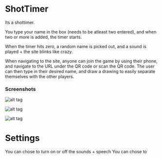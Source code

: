 # ShotTimer


Its a shottimer.

You type your name in the box (needs to be atleast two entered), and when two or more is added, the timer starts.

When the timer hits zero, a random name is picked out, and a sound is played + the site blinks like crazy.

When navigating to the site, anyone can join the game by using their phone, and navigate to the URL under the QR code or scan the QR code. The user can then type in their desired name, and draw a drawing to easily separate themselves with the other players.

### Screenshots

![alt tag](https://puu.sh/C4TaC/e0e23a937c.png)

![alt tag](https://puu.sh/w9S2v/eb1dc32c21.png)

![alt tag](https://puu.sh/w9S3L/7f6bb9dff9.png)


Settings
=================================
You can chose to turn on or off the sounds + speech
You can chose to
